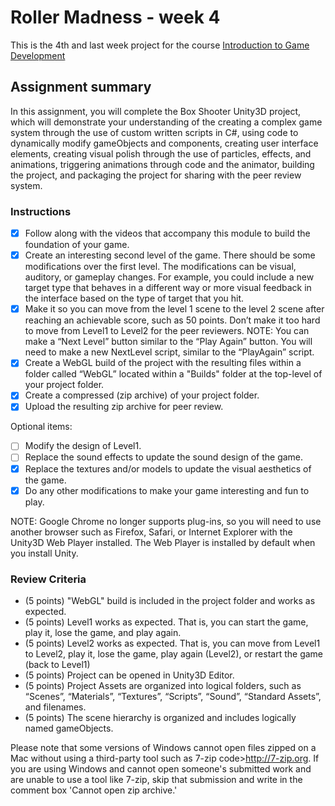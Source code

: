 # Roller Madness - week 4

This is the 4th and last week project for the course [Introduction to Game Development](https://www.coursera.org/learn/game-development/)


## Assignment summary

In this assignment, you will complete the Box Shooter Unity3D project, which will demonstrate your understanding of the creating a complex game system through the use of custom written scripts in C#, using code to dynamically modify gameObjects and components, creating user interface elements, creating visual polish through the use of particles, effects, and animations, triggering animations through code and the animator, building the project, and packaging the project for sharing with the peer review system.

### Instructions

- [x] Follow along with the videos that accompany this module to build the foundation of your game.
- [x] Create an interesting second level of the game. There should be some modifications over the first level. The modifications can be visual, auditory, or gameplay changes. For example, you could include a new target type that behaves in a different way or more visual feedback in the interface based on the type of target that you hit.
- [x] Make it so you can move from the level 1 scene to the level 2 scene after reaching an achievable score, such as 50 points. Don’t make it too hard to move from Level1 to Level2 for the peer reviewers. NOTE: You can make a “Next Level” button similar to the “Play Again” button. You will need to make a new NextLevel script, similar to the “PlayAgain” script.
- [x] Create a WebGL build of the project with the resulting files within a folder called “WebGL” located within a "Builds" folder at the top-level of your project folder.
- [x] Create a compressed (zip archive) of your project folder.
- [x] Upload the resulting zip archive for peer review.

Optional items:

- [ ] Modify the design of Level1.
- [ ] Replace the sound effects to update the sound design of the game.
- [x] Replace the textures and/or models to update the visual aesthetics of the game.
- [x] Do any other modifications to make your game interesting and fun to play.

NOTE: Google Chrome no longer supports plug-ins, so you will need to use another browser such as Firefox, Safari, or Internet Explorer with the Unity3D Web Player installed. The Web Player is installed by default when you install Unity.

### Review Criteria

- (5 points) "WebGL" build is included in the project folder and works as expected.
- (5 points) Level1 works as expected. That is, you can start the game, play it, lose the game, and play again.
- (5 points) Level2 works as expected. That is, you can move from Level1 to Level2, play it, lose the game, play again (Level2), or restart the game (back to Level1)
- (5 points) Project can be opened in Unity3D Editor.
- (5 points) Project Assets are organized into logical folders, such as “Scenes”, “Materials”, “Textures”, “Scripts”, “Sound”, “Standard Assets”, and filenames.
- (5 points) The scene hierarchy is organized and includes logically named gameObjects.

Please note that some versions of Windows cannot open files zipped on a Mac without using a third-party tool such as 7-zip code>http://7-zip.org. If you are using Windows and cannot open someone's submitted work and are unable to use a tool like 7-zip, skip that submission and write in the comment box 'Cannot open zip archive.'
